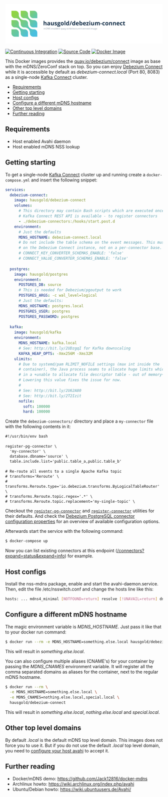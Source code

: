 ![mDNS enabled Debezium Connect](https://raw.githubusercontent.com/hausgold/docker-debezium-connect/master/docs/assets/project.png)

[![Continuous Integration](https://github.com/hausgold/docker-debezium-connect/actions/workflows/package.yml/badge.svg?branch=master)](https://github.com/hausgold/docker-debezium-connect/actions/workflows/package.yml)
[![Source Code](https://img.shields.io/badge/source-on%20github-blue.svg)](https://github.com/hausgold/docker-debezium-connect)
[![Docker Image](https://img.shields.io/badge/image-on%20docker%20hub-blue.svg)](https://hub.docker.com/r/hausgold/debezium-connect/)

This Docker images provides the
[quay.io/debezium/connect](https://quay.io/debezium/connect) image as base with
the mDNS/ZeroConf stack on top.  So you can enjoy [Debezium
Connect](https://debezium.io/documentation/reference/stable/architecture.html)
while it is accessible by default as *debezium-connect.local* (Port 80, 8083)
as a single-node [Kafka
Connect](https://kafka.apache.org/documentation/#connect) cluster.

- [Requirements](#requirements)
- [Getting starting](#getting-starting)
- [Host configs](#host-configs)
- [Configure a different mDNS hostname](#configure-a-different-mdns-hostname)
- [Other top level domains](#other-top-level-domains)
- [Further reading](#further-reading)

## Requirements

* Host enabled Avahi daemon
* Host enabled mDNS NSS lookup

## Getting starting

To get a single-node [Kafka
Connect](https://kafka.apache.org/documentation/#connect) cluster up and
running create a `docker-compose.yml` and insert the following snippet:

```yaml
services:
  debezium-connect:
    image: hausgold/debezium-connect
    volumes:
      # This directory may contain Bash scripts which are executed once the
      # Kafka Connect REST API is available - to register connectors
      - ./debezium-connectors:/hooks/start.post.d
    environment:
      # Just the defaults
      MDNS_HOSTNAME: debezium-connect.local
      # Do not include the table schema on the event messages. This must be set
      # on the Debezium Connect instance, not on a per-connector base.
      # CONNECT_KEY_CONVERTER_SCHEMAS_ENABLE: 'false'
      # CONNECT_VALUE_CONVERTER_SCHEMAS_ENABLE: 'false'

  postgres:
    image: hausgold/postgres
    environment:
      POSTGRES_DB: source
      # This is needed for Debezium/pgoutput to work
      POSTGRES_ARGS: -c wal_level=logical
      # Just the defaults:
      MDNS_HOSTNAME: postgres.local
      POSTGRES_USER: postgres
      POSTGRES_PASSWORD: postgres

  kafka:
    image: hausgold/kafka
    environment:
      MDNS_HOSTNAME: kafka.local
      # See: http://bit.ly/2UDzgqI for Kafka downscaling
      KAFKA_HEAP_OPTS: -Xmx256M -Xms32M
    ulimits:
      # Due to systemd/pam RLIMIT_NOFILE settings (max int inside the
      # container), the Java process seams to allocate huge limits which result
      # in a +unable to allocate file descriptor table - out of memory+ error.
      # Lowering this value fixes the issue for now.
      #
      # See: http://bit.ly/2U62A80
      # See: http://bit.ly/2T2Izit
      nofile:
        soft: 100000
        hard: 100000
```

Create the `debezium-connectors/` directory and place a `my-connector` file
with the following contents in it:

```shell
#!/usr/bin/env bash

register-pg-connector \
  'my-connector' \
  database.dbname='source' \
  table.include.list='public.table_a,public.table_b'

# Re-route all events to a single Apache Kafka topic
# transforms='Reroute' \
# transforms.Reroute.type='io.debezium.transforms.ByLogicalTableRouter' \
# transforms.Reroute.topic.regex='.*' \
# transforms.Reroute.topic.replacement='my-single-topic' \
```

Checkout the
[`register-pg-connector`](https://github.com/hausgold/docker-debezium-connect/blob/master/build/utilities/register-pg-connector)
and
[`register-connector`](https://github.com/hausgold/docker-debezium-connect/blob/master/build/utilities/register-connector)
utilities for their defaults. And check the [Debezium PostgreSQL connector
configuration
properties](https://debezium.io/documentation/reference/stable/connectors/postgresql.html#postgresql-required-configuration-properties)
for an overview of available configuration options.

Afterwards start the service with the following command:

```bash
$ docker-compose up
```

Now you can list existing connectors at this endpoint
([/connectors?expand=status&expand=info](http://debezium-connect.local/connectors?expand=status&expand=info))
for example.

## Host configs

Install the nss-mdns package, enable and start the avahi-daemon.service. Then,
edit the file /etc/nsswitch.conf and change the hosts line like this:

```bash
hosts: ... mdns4_minimal [NOTFOUND=return] resolve [!UNAVAIL=return] dns ...
```

## Configure a different mDNS hostname

The magic environment variable is *MDNS_HOSTNAME*. Just pass it like that to
your docker run command:

```bash
$ docker run --rm -e MDNS_HOSTNAME=something.else.local hausgold/debezium-connect
```

This will result in *something.else.local*.

You can also configure multiple aliases (CNAME's) for your container by
passing the *MDNS_CNAMES* environment variable. It will register all the comma
separated domains as aliases for the container, next to the regular mDNS
hostname.

```bash
$ docker run --rm \
  -e MDNS_HOSTNAME=something.else.local \
  -e MDNS_CNAMES=nothing.else.local,special.local \
  hausgold/debezium-connect
```

This will result in *something.else.local*, *nothing.else.local* and
*special.local*.

## Other top level domains

By default *.local* is the default mDNS top level domain. This images does not
force you to use it. But if you do not use the default *.local* top level
domain, you need to [configure your host avahi][custom_mdns] to accept it.

## Further reading

* Docker/mDNS demo: https://github.com/Jack12816/docker-mdns
* Archlinux howto: https://wiki.archlinux.org/index.php/avahi
* Ubuntu/Debian howto: https://wiki.ubuntuusers.de/Avahi/

[custom_mdns]: https://wiki.archlinux.org/index.php/avahi#Configuring_mDNS_for_custom_TLD
